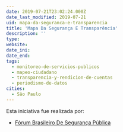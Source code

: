 ```yaml
---
date: 2019-07-21T23:02:24.000Z
date_last_modified: 2019-07-21
uid: mapa-da-seguranca-e-transparencia
title: 'Mapa Da Segurança E Transparência'
description: ''
type: 
website: 
date_ini: 
date_end: 
tags:
  - monitoreo-de-servicios-publicos
  - mapeo-ciudadano
  - transparencia-y-rendicion-de-cuentas
  - periodismo-de-datos
cities: 
  - São Paulo
---
```


Esta iniciativa fue realizada por:

- [Fórum Brasileiro De Segurança Pública](/organizaciones/forum-brasileiro-de-seguranca-publica)
